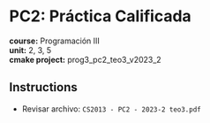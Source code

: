 # PC2: Práctica Calificada  
**course:** Programación III  
**unit:** 2, 3, 5  
**cmake project:** prog3_pc2_teo3_v2023_2
## Instructions
- Revisar archivo: `CS2013 - PC2 - 2023-2 teo3.pdf`
